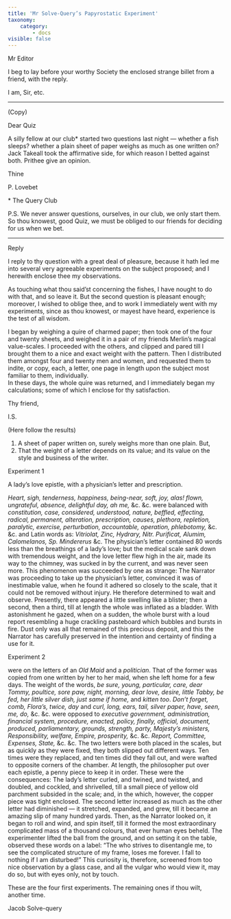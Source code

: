 ```yaml
---
title: 'Mr Solve-Query’s Papyrostatic Experiment'
taxonomy:
    category:
        - docs
visible: false
---
```


Mr Editor

I beg to lay before your worthy Society the enclosed strange billet from a friend, with the reply.

I am, Sir, etc.

---

(Copy)

Dear Quiz

A silly fellow at our club&#42; started two questions last night — whether a fish sleeps? whether a plain sheet of paper weighs as much as one written on? Jack Takeall took the affirmative side, for which reason I betted against both. Prithee give an opinion.

Thine

P. Lovebet

&#42; The Query Club

P.S. We never answer questions, ourselves, in our club, we only start them. So thou knowest, good Quiz, we must be obliged to our friends for deciding for us when we bet.

---

<span class="title">Reply</span>

I reply to thy question with a great deal of pleasure, because it hath led me into several very agreeable experiments on the subject proposed; and I herewith enclose thee my observations.

As touching what thou said’st concerning the fishes, I have nought to do with that, and so leave it. But the second question is pleasant enough; moreover, I wished to oblige thee, and to work I immediately went with my experiments, since as thou knowest, or mayest have heard, experience is the test of all wisdom.

I began by weighing a quire of charmed paper; then took one of the four and twenty sheets, and weighed it in a pair of my friends Merlin’s magical value-scales. I proceeded with the others, and clipped and pared till I brought them to a nice and exact weight with the pattern. Then I distributed them amongst four and twenty men and women, and requested them to indite, or copy, each, a letter, one page in length upon the subject most familiar to them, individually.  
In these days, the whole quire was returned, and I immediately began my calculations; some of which I enclose for thy satisfaction.

Thy friend,

I.S.

(Here follow the results)

1. A sheet of paper written on, surely weighs more than one plain. But,  
2. That the weight of a letter depends on its value; and its value on the style and business of the writer.

<span class="title">Experiment 1</span>

A lady’s love epistle, with a physician’s letter and prescription.

*Heart, sigh, tenderness, happiness, being-near, soft, joy, alas! flown, ungrateful, absence, delightful day, ah me,* &c. &c. were balanced with *constitution, case, considered, understood, nature, beffled, effecting, radical, permanent, alteration, prescription, causes, plethora, repletion, paralytic, exercise, perturbation, accountable, operation, phlebotomy,* &c. &c. and Latin words as: *Vitriolat, Zinc, Hydrary, Nitr. Purificat, Alumim, Calomelanos, Sp. Mindererus* &c. The physician’s letter contained 80 words less than the breathings of a lady’s love; but the medical scale sank down with tremendous weight, and the love letter flew high in the air, made its way to the chimney, was sucked in by the current, and was never seen more. This phenomenon was succeeded by one as strange: The Narrator was proceeding to take up the physician’s letter, convinced it was of inestimable value, when he found it adhered so closely to the scale, that it could not be removed without injury. He therefore determined to wait and observe. Presently, there appeared a little swelling like a blister; then a second, then a third, till at length the whole was inflated as a bladder. With astonishment he gazed, when on a sudden, the whole burst with a loud report resembling a huge crackling pasteboard which bubbles and bursts in fire. Dust only was all that remained of this precious deposit, and this the Narrator has carefully preserved in the intention and certainty of finding a use for it.

<span class="title">Experiment 2</span>

were on the letters of an *Old Maid* and a *politician*. That of the former was copied from one written by her to her maid, when she left home for a few days. The weight of the words, *be sure, young, particular, care, dear Tommy, poultice, sore paw, night, morning, dear love, desire, little Tabby, be fed, her little silver dish, just same if home,* and *kitten too*. *Don’t forget, comb, Flora’s, twice, day* and *curl, long, ears, tail, silver paper, have, seen, me, do,* &c. &c. were opposed to *executive government, administration, financial system, procedure, enacted, policy, finally, official, document, produced, parliamentary, grounds, strength, party, Majesty’s ministers, Responsibility, welfare, Empire, prosperity,* &c. &c. *Report, Committee, Expenses, State,* &c. &c. The two letters were both placed in the scales, but as quickly as they were fixed, they both slipped out different ways. Ten times were they replaced, and ten times did they fall out, and were wafted to opposite corners of the chamber. At length, the philosopher put over each epistle, a penny piece to keep it in order. These were the consequences: The lady’s letter curled, and twined, and twisted, and doubled, and cockled, and shrivelled, till a small piece of yellow old parchment subsided in the scale; and, in the which, however, the copper piece was tight enclosed. The second letter increased as much as the other letter had diminished — it stretched, expanded, and grew, till it became an amazing slip of many hundred yards. Then, as the Narrator looked on, it began to roll and wind, and spin itself, till it formed the most extraordinary complicated mass of a thousand colours, that ever human eyes beheld. The experimenter lifted the ball from the ground, and on setting it on the table, observed these words on a label: “The who strives to disentangle me, to see the complicated structure of my frame, loses me forever. I fall to nothing if I am disturbed!” This curiosity is, therefore, screened from too nice observation by a glass case, and all the vulgar who would view it, may do so, but with eyes only, not by touch.

These are the four first experiments. The remaining ones if thou wilt, another time.

Jacob Solve-query
